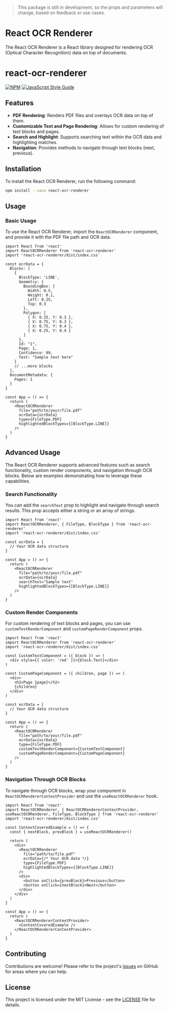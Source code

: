 > This package is still in development, so the props and parameters will change, based on feedback or use cases.

# React OCR Renderer

The React OCR Renderer is a React library designed for rendering OCR (Optical Character Recognition) data on top of documents.

# react-ocr-renderer

[![NPM](https://img.shields.io/npm/v/react-ocr-renderer.svg)](https://www.npmjs.com/package/react-ocr-renderer) [![JavaScript Style Guide](https://img.shields.io/badge/code_style-standard-brightgreen.svg)](https://standardjs.com)

## Features

- **PDF Rendering**: Renders PDF files and overlays OCR data on top of them.
- **Customizable Text and Page Rendering**: Allows for custom rendering of text blocks and pages.
- **Search and Highlight**: Supports searching text within the OCR data and highlighting matches.
- **Navigation**: Provides methods to navigate through text blocks (next, previous).

## Installation

To install the React OCR Renderer, run the following command:

```bash
npm install --save react-ocr-renderer
```

## Usage

### Basic Usage

To use the React OCR Renderer, import the `ReactOCRRenderer` component, and provide it with the PDF file path and OCR data.

```tsx
import React from 'react'
import ReactOCRRenderer from 'react-ocr-renderer'
import 'react-ocr-renderer/dist/index.css'

const ocrData = {
  Blocks: [
    {
      BlockType: 'LINE',
      Geometry: {
        BoundingBox: {
          Width: 0.5,
          Height: 0.1,
          Left: 0.25,
          Top: 0.3
        },
        Polygon: [
          { X: 0.25, Y: 0.3 },
          { X: 0.75, Y: 0.3 },
          { X: 0.75, Y: 0.4 },
          { X: 0.25, Y: 0.4 }
        ]
      },
      Id: "1",
      Page: 1,
      Confidence: 99,
      Text: "Sample text here"
    }
    // ...more blocks
  ],
  DocumentMetadata: {
    Pages: 1
  }
}

const App = () => {
  return (
    <ReactOCRRenderer
      file="path/to/your/file.pdf"
      ocrData={ocrData}
      type={FileType.PDF}
      highlightedBlockTypes={[BlockType.LINE]}
    />
  )
}
```

## Advanced Usage

The React OCR Renderer supports advanced features such as search functionality, custom render components, and navigation through OCR blocks. Below are examples demonstrating how to leverage these capabilities.

### Search Functionality

You can add the `searchText` prop to highlight and navigate through search results. This prop accepts either a string or an array of strings.

```tsx
import React from 'react'
import ReactOCRRenderer, { FileType, BlockType } from 'react-ocr-renderer'
import 'react-ocr-renderer/dist/index.css'

const ocrData = {
  // Your OCR data structure
}

const App = () => {
  return (
    <ReactOCRRenderer
      file="path/to/your/file.pdf"
      ocrData={ocrData}
      searchText="Sample text"
      highlightedBlockTypes={[BlockType.LINE]}
    />
  )
}
```

### Custom Render Components

For custom rendering of text blocks and pages, you can use `customTextRenderComponent` and `customPageRenderComponent` props.

```tsx
import React from 'react'
import ReactOCRRenderer from 'react-ocr-renderer'
import 'react-ocr-renderer/dist/index.css'

const CustomTextComponent = ({ block }) => (
  <div style={{ color: 'red' }}>{block.Text}</div>
)

const CustomPageComponent = ({ children, page }) => (
  <div>
    <h2>Page {page}</h2>
    {children}
  </div>
)

const ocrData = {
  // Your OCR data structure
}

const App = () => {
  return (
    <ReactOCRRenderer
      file="path/to/your/file.pdf"
      ocrData={ocrData}
      type={FileType.PDF}
      customTextRenderComponent={CustomTextComponent}
      customPageRenderComponent={CustomPageComponent}
    />
  )
}
```

### Navigation Through OCR Blocks

To navigate through OCR blocks, wrap your component in `ReactOCRRendererContextProvider` and use the `useReactOCRRenderer` hook.

```tsx
import React from 'react'
import ReactOCRRenderer, { ReactOCRRendererContextProvider, useReactOCRRenderer, FileType, BlockType } from 'react-ocr-renderer'
import 'react-ocr-renderer/dist/index.css'

const ContextCoveredExample = () => {
  const { nextBlock, prevBlock } = useReactOCRRenderer()

  return (
    <div>
      <ReactOCRRenderer
        file="path/to/file.pdf"
        ocrData={/* Your OCR data */}
        type={FileType.PDF}
        highlightedBlockTypes={[BlockType.LINE]}
      />
      <div>
        <button onClick={prevBlock}>Previous</button>
        <button onClick={nextBlock}>Next</button>
      </div>
    </div>
  )
}

const App = () => {
  return (
    <ReactOCRRendererContextProvider>
      <ContextCoveredExample />
    </ReactOCRRendererContextProvider>
  )
}
```

## Contributing

Contributions are welcome! Please refer to the project's [issues](https://github.com/praiseisaac/react-ocr-renderer/issues) on GitHub for areas where you can help.

## License

This project is licensed under the MIT License - see the [LICENSE](LICENSE) file for details.